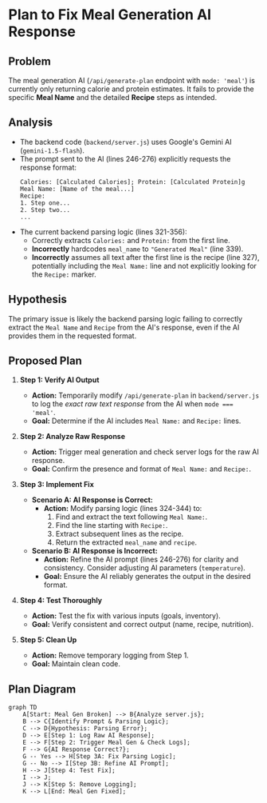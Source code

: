 # Plan to Fix Meal Generation AI Response

## Problem

The meal generation AI (`/api/generate-plan` endpoint with `mode: 'meal'`) is currently only returning calorie and protein estimates. It fails to provide the specific **Meal Name** and the detailed **Recipe** steps as intended.

## Analysis

- The backend code (`backend/server.js`) uses Google's Gemini AI (`gemini-1.5-flash`).
- The prompt sent to the AI (lines 246-276) explicitly requests the response format:
  ```
  Calories: [Calculated Calories]; Protein: [Calculated Protein]g
  Meal Name: [Name of the meal...]
  Recipe:
  1. Step one...
  2. Step two...
  ...
  ```
- The current backend parsing logic (lines 321-356):
  - Correctly extracts `Calories:` and `Protein:` from the first line.
  - **Incorrectly** hardcodes `meal_name` to `"Generated Meal"` (line 339).
  - **Incorrectly** assumes all text after the first line is the recipe (line 327), potentially including the `Meal Name:` line and not explicitly looking for the `Recipe:` marker.

## Hypothesis

The primary issue is likely the backend parsing logic failing to correctly extract the `Meal Name` and `Recipe` from the AI's response, even if the AI provides them in the requested format.

## Proposed Plan

1.  **Step 1: Verify AI Output**
    *   **Action:** Temporarily modify `/api/generate-plan` in `backend/server.js` to log the *exact raw text response* from the AI when `mode === 'meal'`.
    *   **Goal:** Determine if the AI includes `Meal Name:` and `Recipe:` lines.

2.  **Step 2: Analyze Raw Response**
    *   **Action:** Trigger meal generation and check server logs for the raw AI response.
    *   **Goal:** Confirm the presence and format of `Meal Name:` and `Recipe:`.

3.  **Step 3: Implement Fix**
    *   **Scenario A: AI Response is Correct:**
        *   **Action:** Modify parsing logic (lines 324-344) to:
            1.  Find and extract the text following `Meal Name:`.
            2.  Find the line starting with `Recipe:`.
            3.  Extract subsequent lines as the recipe.
            4.  Return the extracted `meal_name` and `recipe`.
    *   **Scenario B: AI Response is Incorrect:**
        *   **Action:** Refine the AI prompt (lines 246-276) for clarity and consistency. Consider adjusting AI parameters (`temperature`).
        *   **Goal:** Ensure the AI reliably generates the output in the desired format.

4.  **Step 4: Test Thoroughly**
    *   **Action:** Test the fix with various inputs (goals, inventory).
    *   **Goal:** Verify consistent and correct output (name, recipe, nutrition).

5.  **Step 5: Clean Up**
    *   **Action:** Remove temporary logging from Step 1.
    *   **Goal:** Maintain clean code.

## Plan Diagram

```mermaid
graph TD
    A[Start: Meal Gen Broken] --> B{Analyze server.js};
    B --> C{Identify Prompt & Parsing Logic};
    C --> D{Hypothesis: Parsing Error};
    D --> E[Step 1: Log Raw AI Response];
    E --> F[Step 2: Trigger Meal Gen & Check Logs];
    F --> G{AI Response Correct?};
    G -- Yes --> H[Step 3A: Fix Parsing Logic];
    G -- No --> I[Step 3B: Refine AI Prompt];
    H --> J[Step 4: Test Fix];
    I --> J;
    J --> K[Step 5: Remove Logging];
    K --> L[End: Meal Gen Fixed];